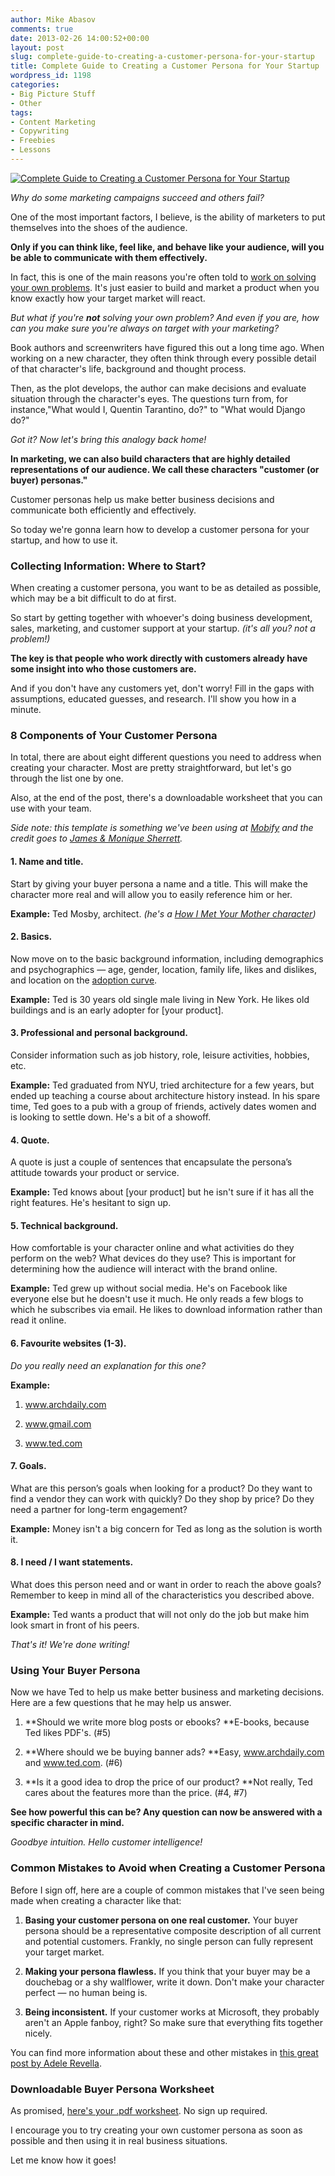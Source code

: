 ```yaml
---
author: Mike Abasov
comments: true
date: 2013-02-26 14:00:52+00:00
layout: post
slug: complete-guide-to-creating-a-customer-persona-for-your-startup
title: Complete Guide to Creating a Customer Persona for Your Startup
wordpress_id: 1198
categories:
- Big Picture Stuff
- Other
tags:
- Content Marketing
- Copywriting
- Freebies
- Lessons
---
```


[![Complete Guide to Creating a Customer Persona for Your Startup](/wp-content/uploads/2013/02/Creating-Customer-Personas-for-Startups-590x393.png)](/2013/02/26/complete-guide-to-creating-a-customer-persona-for-your-startup/)

_Why do some marketing campaigns succeed and others fail?_

One of the most important factors, I believe, is the ability of marketers to put themselves into the shoes of the audience.

**Only if you can think like, feel like, and behave like your audience, will you be able to communicate with them effectively.**

In fact, this is one of the main reasons you're often told to [work on solving your own problems](http://gettingreal.37signals.com/ch02_Whats_Your_Problem.php). It's just easier to build and market a product when you know exactly how your target market will react.

_But what if you're **not** solving your own problem? And even if you are, how can you make sure you're always on target with your marketing?_

Book authors and screenwriters have figured this out a long time ago. When working on a new character, they often think through every possible detail of that character's life, background and thought process.

Then, as the plot develops, the author can make decisions and evaluate situation through the character's eyes. The questions turn from, for instance,"What would I, Quentin Tarantino, do?" to "What would Django do?"

_Got it? Now let's bring this analogy back home!_

**In marketing, we can also build characters that are highly detailed representations of our audience. We call these characters "customer (or buyer) personas."**

Customer personas help us make better business decisions and communicate both efficiently and effectively.

So today we're gonna learn how to develop a customer persona for your startup, and how to use it.

<!-- more -->




### Collecting Information: Where to Start?


When creating a customer persona, you want to be as detailed as possible, which may be a bit difficult to do at first.

So start by getting together with whoever's doing business development, sales, marketing, and customer support at your startup. _(it's all you? not a problem!)_

**The key is that people who work directly with customers already have some insight into who those customers are.**

And if you don't have any customers yet, don't worry! Fill in the gaps with assumptions, educated guesses, and research. I'll show you how in a minute.




### 8 Components of Your Customer Persona


In total, there are about eight different questions you need to address when creating your character. Most are pretty straightforward, but let's go through the list one by one.

Also, at the end of the post, there's a downloadable worksheet that you can use with your team.

_Side note: this template is something we've been using at [Mobify](http://mobify.com) and the credit goes to [James & Monique Sherrett](http://www.boxcarmarketing.com/)._


#### 1. Name and title.


Start by giving your buyer persona a name and a title. This will make the character more real and will allow you to easily reference him or her.

**Example:** Ted Mosby, architect. _(he's a [How I Met Your Mother character](http://en.wikipedia.org/wiki/Ted_Mosby))_


#### 2. Basics.


Now move on to the basic background information, including demographics and psychographics — age, gender, location, family life, likes and dislikes, and location on the [adoption curve](http://en.wikipedia.org/wiki/Technology_adoption_lifecycle).

**Example:** Ted is 30 years old single male living in New York. He likes old buildings and is an early adopter for [your product].


#### 3. Professional and personal background.


Consider information such as job history, role, leisure activities, hobbies, etc.

**Example:** Ted graduated from NYU, tried architecture for a few years, but ended up teaching a course about architecture history instead. In his spare time, Ted goes to a pub with a group of friends, actively dates women and is looking to settle down. He's a bit of a showoff.


#### 4. Quote.


A quote is just a couple of sentences that encapsulate the persona’s attitude towards your product or service.

**Example:** Ted knows about [your product] but he isn't sure if it has all the right features. He's hesitant to sign up.


#### 5. Technical background.


How comfortable is your character online and what activities do they perform on the web? What devices do they use? This is important for determining how the audience will interact with the brand online.

**Example:** Ted grew up without social media. He's on Facebook like everyone else but he doesn't use it much. He only reads a few blogs to which he subscribes via email. He likes to download information rather than read it online.


#### 6. Favourite websites (1-3).


_Do you really need an explanation for this one?_

**Example:**



	
  1. www.archdaily.com

	
  2. www.gmail.com

	
  3. www.ted.com




#### 7. Goals.


What are this person’s goals when looking for a product? Do they want to find a vendor they can work with quickly? Do they shop by price? Do they need a partner for long-term engagement?

**Example:** Money isn't a big concern for Ted as long as the solution is worth it.


#### 8. I need / I want statements.


What does this person need and or want in order to reach the above goals? Remember to keep in mind all of the characteristics you described above.

**Example:** Ted wants a product that will not only do the job but make him look smart in front of his peers.



_That's it! We're done writing!_




### Using Your Buyer Persona


Now we have Ted to help us make better business and marketing decisions. Here are a few questions that he may help us answer.



	
  1. **Should we write more blog posts or ebooks?
**E-books, because Ted likes PDF's. (#5)

	
  2. **Where should we be buying banner ads?
**Easy, www.archdaily.com and www.ted.com. (#6)

	
  3. **Is it a good idea to drop the price of our product?
**Not really, Ted cares about the features more than the price. (#4, #7)


**See how powerful this can be? Any question can now be answered with a specific character in mind.**

_Goodbye intuition. Hello customer intelligence!_




### Common Mistakes to Avoid when Creating a Customer Persona


Before I sign off, here are a couple of common mistakes that I've seen being made when creating a character like that:



	
  1. **Basing your customer persona on one real customer.** Your buyer persona should be a representative composite description of all current and potential customers. Frankly, no single person can fully represent your target market.

	
  2. **Making your persona flawless.** If you think that your buyer may be a douchebag or a shy wallflower, write it down. Don't make your character perfect — no human being is.

	
  3. **Being inconsistent.** If your customer works at Microsoft, they probably aren't an Apple fanboy, right? So make sure that everything fits together nicely.


You can find more information about these and other mistakes in [this great post by Adele Revella](http://contentmarketinginstitute.com/author/adele-revella/).




### Downloadable Buyer Persona Worksheet


As promised, [here's your .pdf worksheet](/wp-content/uploads/2013/02/Marketing-Before-Funding-Customer-Persona-Template.pdf). No sign up required.

I encourage you to try creating your own customer persona as soon as possible and then using it in real business situations.

Let me know how it goes!
